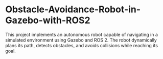 # Obstacle-Avoidance-Robot-in-Gazebo-with-ROS2
This project implements an autonomous robot capable of navigating in a simulated environment using Gazebo and ROS 2. The robot dynamically plans its path, detects obstacles, and avoids collisions while reaching its goal.
